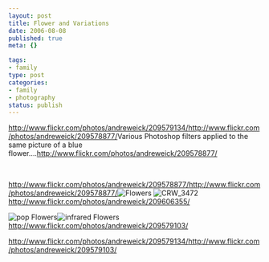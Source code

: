 ```yaml
--- 
layout: post
title: Flower and Variations
date: 2006-08-08
published: true
meta: {}

tags: 
- family
type: post
categories: 
- family
- photography
status: publish
---
```



<http://www.flickr.com/photos/andreweick/209579134/><http://www.flickr.com/photos/andreweick/209578877/>Various Photoshop filters applied to the same picture of a blue flower….<http://www.flickr.com/photos/andreweick/209578877/>



 



<http://www.flickr.com/photos/andreweick/209578877/><http://www.flickr.com/photos/andreweick/209578877/>![Flowers](http://media.eick.us/2011/05/209578877_c2565733cb_m.jpg) ![CRW_3472](http://media.eick.us/2011/05/209606355_36686857f0_m.jpg)<http://www.flickr.com/photos/andreweick/209606355/>



![pop Flowers](http://media.eick.us/2011/05/209579134_2748408f6c_m.jpg)![infrared Flowers](http://media.eick.us/2011/05/209579103_bfed0da12c_m.jpg)<http://www.flickr.com/photos/andreweick/209579103/>

<http://www.flickr.com/photos/andreweick/209579134/><http://www.flickr.com/photos/andreweick/209579103/>
